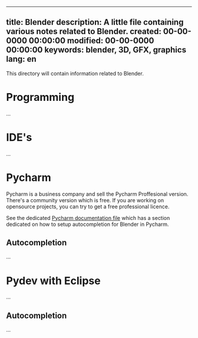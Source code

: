 -----
title: Blender
description: A little file containing various notes related to Blender.
created: 00-00-0000 00:00:00
modified: 00-00-0000 00:00:00
keywords: blender, 3D, GFX, graphics
lang: en
-----

This directory will contain information related to Blender.

# Programming

...

# IDE's

...

# Pycharm

Pycharm is a business company and sell the Pycharm Proffesional version. There's a community version which is free. If you are working on opensource projects, you can try to get a free professional licence.

See the dedicated [Pycharm documentation file](../../Programming/Python/Python3/pycharm.md) which has a section dedicated on how to setup autocompletion for Blender in Pycharm.

## Autocompletion

...

# Pydev with Eclipse

...

## Autocompletion

...
